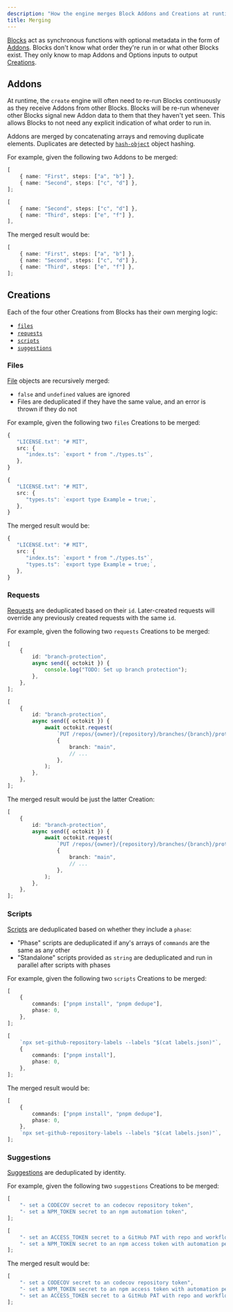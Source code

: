 ```yaml
---
description: "How the engine merges Block Addons and Creations at runtime."
title: Merging
---
```


[Blocks](../concepts/blocks) act as synchronous functions with optional metadata in the form of [Addons](../concepts/blocks#addons).
Blocks don't know what order they're run in or what other Blocks exist.
They only know to map Addons and Options inputs to output [Creations](./creations).

## Addons

At runtime, the `create` engine will often need to re-run Blocks continuously as they receive Addons from other Blocks.
Blocks will be re-run whenever other Blocks signal new Addon data to them that they haven't yet seen.
This allows Blocks to not need any explicit indication of what order to run in.

Addons are merged by concatenating arrays and removing duplicate elements.
Duplicates are detected by [`hash-object`](https://www.npmjs.com/package/hash-object) object hashing.

For example, given the following two Addons to be merged:

```ts
[
	{ name: "First", steps: ["a", "b"] },
	{ name: "Second", steps: ["c", "d"] },
];
```

```ts
[
	{ name: "Second", steps: ["c", "d"] },
	{ name: "Third", steps: ["e", "f"] },
],
```

The merged result would be:

```ts
[
	{ name: "First", steps: ["a", "b"] },
	{ name: "Second", steps: ["c", "d"] },
	{ name: "Third", steps: ["e", "f"] },
];
```

## Creations

Each of the four other Creations from Blocks has their own merging logic:

- [`files`](#files)
- [`requests`](#requests)
- [`scripts`](#scripts)
- [`suggestions`](#suggestions)

### Files

[File](./creations#files) objects are recursively merged:

- `false` and `undefined` values are ignored
- Files are deduplicated if they have the same value, and an error is thrown if they do not

For example, given the following two `files` Creations to be merged:

```ts
{
   "LICENSE.txt": "# MIT",
   src: {
      "index.ts": `export * from "./types.ts"`,
   },
}
```

```ts
{
   "LICENSE.txt": "# MIT",
   src: {
      "types.ts": `export type Example = true;`,
   },
}
```

The merged result would be:

```ts
{
   "LICENSE.txt": "# MIT",
   src: {
      "index.ts": `export * from "./types.ts"`,
      "types.ts": `export type Example = true;`,
   },
}
```

### Requests

[Requests](./creations#requests) are deduplicated based on their `id`.
Later-created requests will override any previously created requests with the same `id`.

For example, given the following two `requests` Creations to be merged:

```ts
[
	{
		id: "branch-protection",
		async send({ octokit }) {
			console.log("TODO: Set up branch protection");
		},
	},
];
```

```ts
[
	{
		id: "branch-protection",
		async send({ octokit }) {
			await octokit.request(
				`PUT /repos/{owner}/{repository}/branches/{branch}/protection`,
				{
					branch: "main",
					// ...
				},
			);
		},
	},
];
```

The merged result would be just the latter Creation:

```ts
[
	{
		id: "branch-protection",
		async send({ octokit }) {
			await octokit.request(
				`PUT /repos/{owner}/{repository}/branches/{branch}/protection`,
				{
					branch: "main",
					// ...
				},
			);
		},
	},
];
```

### Scripts

[Scripts](./creations#scripts) are deduplicated based on whether they include a `phase`:

- "Phase" scripts are deduplicated if any's arrays of `commands` are the same as any other
- "Standalone" scripts provided as `string` are deduplicated and run in parallel after scripts with phases

For example, given the following two `scripts` Creations to be merged:

```ts
[
	{
		commands: ["pnpm install", "pnpm dedupe"],
		phase: 0,
	},
];
```

```ts
[
	`npx set-github-repository-labels --labels "$(cat labels.json)"`,
	{
		commands: ["pnpm install"],
		phase: 0,
	},
];
```

The merged result would be:

```ts
[
	{
		commands: ["pnpm install", "pnpm dedupe"],
		phase: 0,
	},
	`npx set-github-repository-labels --labels "$(cat labels.json)"`,
];
```

### Suggestions

[Suggestions](./creations#suggestions) are deduplicated by identity.

For example, given the following two `suggestions` Creations to be merged:

```ts
[
	"- set a CODECOV secret to an codecov repository token",
	"- set a NPM_TOKEN secret to an npm automation token",
];
```

```ts
[
	"- set an ACCESS_TOKEN secret to a GitHub PAT with repo and workflow permissions",
	"- set a NPM_TOKEN secret to an npm access token with automation permissions",
];
```

The merged result would be:

```ts
[
	"- set a CODECOV secret to an codecov repository token",
	"- set a NPM_TOKEN secret to an npm access token with automation permissions",
	"- set an ACCESS_TOKEN secret to a GitHub PAT with repo and workflow permissions",
];
```
